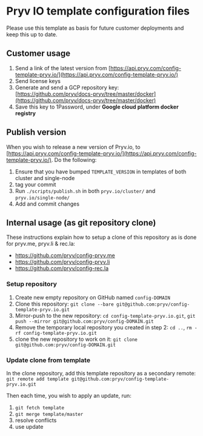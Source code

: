 # Pryv IO template configuration files

Please use this template as basis for future customer deployments and keep this up to date.

## Customer usage

1. Send a link of the latest version from [https://api.pryv.com/config-template-pryv.io/](https://api.pryv.com/config-template-pryv.io/)
2. Send license keys
3. Generate and send a GCP repository key: [https://github.com/pryv/docs-pryv/tree/master/docker](https://github.com/pryv/docs-pryv/tree/master/docker)
4. Save this key to 1Password, under **Google cloud platform docker registry**

## Publish version

When you wish to release a new version of Pryv.io, to [https://api.pryv.com/config-template-pryv.io/](https://api.pryv.com/config-template-pryv.io/). Do the following:

1. Ensure that you have bumped `TEMPLATE_VERSION` in templates of both cluster and single-node
2. tag your commit
3. Run `./scripts/publish.sh` in both `pryv.io/cluster/` and `pryv.io/single-node/`
4. Add and commit changes

## Internal usage (as git repository clone)

These instructions explain how to setup a clone of this repository as is done for pryv.me, pryv.li & rec.la:
- https://github.com/pryv/config-pryv.me
- https://github.com/pryv/config-pryv.li
- https://github.com/pryv/config-rec.la

### Setup repository

1. Create new empty repository on GitHub named `config-DOMAIN`
2. Clone this repository: `git clone --bare git@github.com:pryv/config-template-pryv.io.git`
3. Mirror-push to the new repository: `cd config-template-pryv.io.git`, `git push --mirror git@github.com:pryv/config-DOMAIN.git`
4. Remove the temporary local repository you created in step 2: `cd ..`, `rm -rf config-template-pryv.io.git`
5. clone the new repository to work on it: `git clone git@github.com:pryv/config-DOMAIN.git`

### Update clone from template

In the clone repository, add this template repository as a secondary remote: `git remote add template git@github.com:pryv/config-template-pryv.io.git`

Then each time, you wish to apply an update, run:

1. `git fetch template`
2. `git merge template/master`
3. resolve conflicts
4. use update
 